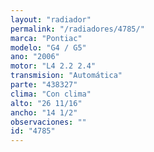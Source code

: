 ```yaml
---
layout: "radiador"
permalink: "/radiadores/4785/"
marca: "Pontiac"
modelo: "G4 / G5"
ano: "2006"
motor: "L4 2.2 2.4"
transmision: "Automática"
parte: "438327"
clima: "Con clima"
alto: "26 11/16"
ancho: "14 1/2"
observaciones: ""
id: "4785"
---
```


